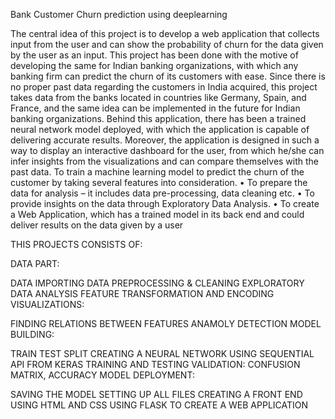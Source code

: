 Bank Customer Churn prediction using deeplearning

The central idea of this project is to develop a web application that collects input from the user and
can show the probability of churn for the data given by the user as an input. This project has been done with
the motive of developing the same for Indian banking organizations, with which any banking firm can predict
the churn of its customers with ease. Since there is no proper past data regarding the customers in India
acquired, this project takes data from the banks located in countries like Germany, Spain, and France, and the
same idea can be implemented in the future for Indian banking organizations. Behind this application, there
has been a trained neural network model deployed, with which the application is capable of delivering accurate
results. Moreover, the application is designed in such a way to display an interactive dashboard for the user,
from which he/she can infer insights from the visualizations and can compare themselves with the past data.
To train a machine learning model to predict the churn of the customer by taking several features into
consideration.
• To prepare the data for analysis – it includes data pre-processing, data cleaning etc.
• To provide insights on the data through Exploratory Data Analysis.
• To create a Web Application, which has a trained model in its back end and could deliver results on
the data given by a user

THIS PROJECTS CONSISTS OF:

DATA PART:

DATA IMPORTING
DATA PREPROCESSING & CLEANING
EXPLORATORY DATA ANALYSIS
FEATURE TRANSFORMATION AND ENCODING
VISUALIZATIONS:

FINDING RELATIONS BETWEEN FEATURES
ANAMOLY DETECTION
MODEL BUILDING:

TRAIN TEST SPLIT
CREATING A NEURAL NETWORK USING SEQUENTIAL API FROM KERAS
TRAINING AND TESTING
VALIDATION: CONFUSION MATRIX, ACCURACY
MODEL DEPLOYMENT:

SAVING THE MODEL
SETTING UP ALL FILES
CREATING A FRONT END USING HTML AND CSS
USING FLASK TO CREATE A WEB APPLICATION
